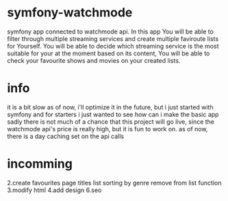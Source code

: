 # symfony-watchmode
symfony app connected to watchmode api. In this app You will be able to filter through multiple streaming services and create multiple faviroute lists for Yourself. 
You will be able to decide which streaming service is the most suitable for your at the moment based on its content,
You will be able to check your favourite shows and movies on your created lists.

# info
it is a bit slow as of now, i'll optimize it in the future, but i just started with symfony and for starters i just wanted to see how can i make the basic app
sadly there is not much of a chance that this project will go live, since the watchmode api's price is really high, but it is fun to work on.
as of now, there is a day caching set on the api calls

# incomming
2.create favourites page
	titles list
	sorting by genre
	remove from list function
3.modify html
4.add design
6.seo